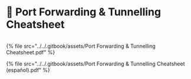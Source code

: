 # 🚄 Port Forwarding & Tunnelling Cheatsheet



<figure><img src="../../.gitbook/assets/Port-Forwarding-Tunnelling-Cheatsheet-español-pdf.png" alt=""><figcaption></figcaption></figure>

{% file src="../../.gitbook/assets/Port Forwarding & Tunnelling Cheatsheet.pdf" %}



{% file src="../../.gitbook/assets/Port Forwarding & Tunnelling Cheatsheet (español).pdf" %}
